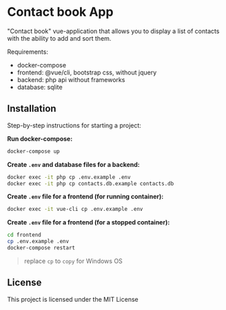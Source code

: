 # Contact book App
"Contact book" vue-application that allows you to display a list of contacts with the ability to add and sort them.

Requirements:
- docker-compose
- frontend: @vue/cli, bootstrap css, without jquery
- backend: php api without frameworks
- database: sqlite

## Installation

Step-by-step instructions for starting a project:

**Run docker-compose:**
```bash
docker-compose up
```

**Create `.env` and database files for a backend:**
```bash
docker exec -it php cp .env.example .env
docker exec -it php cp contacts.db.example contacts.db
```

**Create `.env` file for a frontend (for running container):**
```bash
docker exec -it vue-cli cp .env.example .env
```

**Create `.env` file for a frontend (for a stopped container):**
```bash
cd frontend
cp .env.example .env
docker-compose restart
```
> replace `cp` to `copy` for Windows OS

## License

This project is licensed under the MIT License